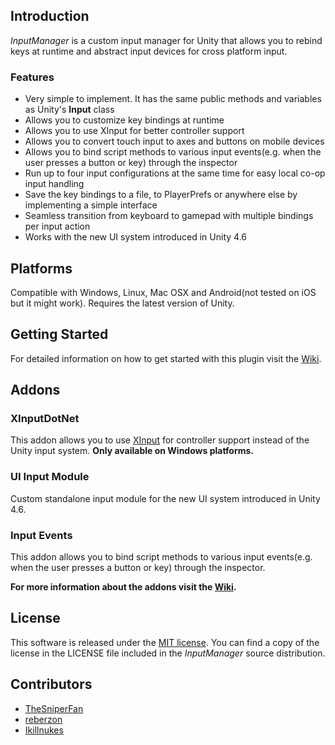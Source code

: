 ## Introduction
*InputManager* is a custom input manager for Unity that allows you to rebind keys at runtime and abstract input devices for cross platform input.

### Features
- Very simple to implement. It has the same public methods and variables as Unity's **Input** class
- Allows you to customize key bindings at runtime
- Allows you to use XInput for better controller support
- Allows you to convert touch input to axes and buttons on mobile devices
- Allows you to bind script methods to various input events(e.g. when the user presses a button or key) through the inspector
- Run up to four input configurations at the same time for easy local co-op input handling
- Save the key bindings to a file, to PlayerPrefs or anywhere else by implementing a simple interface
- Seamless transition from keyboard to gamepad with multiple bindings per input action
- Works with the new UI system introduced in Unity 4.6

## Platforms
Compatible with Windows, Linux, Mac OSX and Android(not tested on iOS but it might work). Requires the latest version of Unity.

## Getting Started
For detailed information on how to get started with this plugin visit the [Wiki](https://github.com/daemon3000/InputManager/wiki).

## Addons
### XInputDotNet
This addon allows you to use [XInput](https://github.com/speps/XInputDotNet) for controller support instead of the Unity input system. **Only available on Windows platforms.**

### UI Input Module
Custom standalone input module for the new UI system introduced in Unity 4.6.

### Input Events
This addon allows you to bind script methods to various input events(e.g. when the user presses a button or key) through the inspector.

**For more information about the addons visit the [Wiki](https://github.com/daemon3000/InputManager/wiki).**

## License
This software is released under the [MIT license](http://opensource.org/licenses/MIT). You can find a copy of the license in the LICENSE file included in the *InputManager* source distribution.

## Contributors

- [TheSniperFan](https://github.com/TheSniperFan)
- [reberzon](https://github.com/reberzon)
- [Ikillnukes](https://github.com/Ikillnukes)
